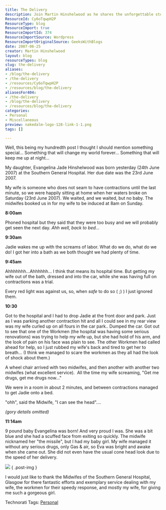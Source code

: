 ```yaml
---
title: The Delivery
description: Join Martin Hinshelwood as he shares the unforgettable story of his daughter's birth, a moment that changed his life forever. Celebrate this special milestone!
ResourceId: Cy6oTqwpH2P
ResourceType: blog
ResourceImport: true
ResourceImportId: 374
ResourceImportSource: Wordpress
ResourceImportOriginalSource: GeeksWithBlogs
date: 2007-06-25
creator: Martin Hinshelwood
layout: blog
resourceTypes: blog
slug: the-delivery
aliases:
- /blog/the-delivery
- /the-delivery
- /resources/Cy6oTqwpH2P
- /resources/blog/the-delivery
aliasesFor404:
- /the-delivery
- /blog/the-delivery
- /resources/blog/the-delivery
categories:
- Personal
- Miscellaneous
preview: nakedalm-logo-128-link-1-1.png
tags: []

---
```

Well, this being my hundredth post I thought I should mention something special... Something that will change my world forever... Something that will keep me up at night...

My daughter, Evangelina Jade Hinshelwood was born yesterday (24th June 2007) at the Southern General Hospital. Her due date was the 23rd June 2007.

My wife is someone who does not seam to have contractions until the last minute, so we were happily sitting at home when her waters broke on Saturday (23rd June 2007). We waited, and we waited, but no baby. The midwifes booked us in for my wife to be induced at 8am on Sunday.

**8:00am**

Phoned hospital but they said that they were too busy and we will probably get seen the next day. _Ahh well, back to bed..._

**9:30am**

Jadie wakes me up with the screams of labor. What do we do, what do we do! I got her into a bath as we both thought we had plenty of time.

**9:45am**

Ahhhhhhh...Ahhhhhh... I think that means its hospital time. But getting my wife out of the bath, dressed and into the car, while she was having full on contractions was a trial.

Every red light was against us, so, when _safe_ to do so ( ;) ) I just ignored them.

**10:30**

Got to the hospital and I had to drop Jadie at the front door and park. Just as I was parking another contraction hit and all I could see in my rear view was my wife curled up on all fours in the car park.. Dumped the car. Got out to see that one of the Workmen (the hospital was having some serious renovations) was trying to help my wife up, but she had hold of his arm, and the look of pain on his face was plain to see. The other Workmen had called ahead for help, so I just rubbed my wife's back and tired to get her to breath... (I think we managed to scare the workmen as they all had the look of shock about them.)

A wheel chair arrived with two midwifes, and then another with another two midwifes (what excellent service).  All the time my wife screaming, "Get me drugs, get me drugs now..."

We were in a room in about 2 minutes, and between contractions managed to get Jadie onto a bed.

"ohh", said the Midwife, "I can see the head"....

_(gory details omitted)_

**11:14am**

9 pound baby Evangelina was born! And very proud I was. She was a bit blue and she had a scuffed face from exiting so quickly. The midwife nicknamed her "the missile", but I had my baby girl. My wife managed it without any serious drugs, only Gas & air, so Eva was bright and awake when she came out. She did not even have the usual cone head look due to the speed of her delivery.

[![](images/t_BABYEVA.jpg)](http://blog.hinshelwood.com/files/2011/05/GWB-6423-r_BABYEVA.jpg)
{ .post-img }

I would just like to thank the Midwifes of the Southern General Hospital, Glasgow for there fantastic efforts and exemplary service dealing with my wife, the workmen for their speedy response, and mostly my wife, for giving me such a gorgeous girl.

Technorati Tags: [Personal](http://technorati.com/tags/Personal)
